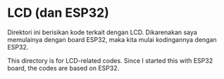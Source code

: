 # LCD (dan ESP32)
Direktori ini berisikan kode terkait dengan LCD.
Dikarenakan saya memulainya dengan board ESP32, maka kita mulai kodingannya
dengan ESP32.

This directory is for LCD-related codes.
Since I started this with ESP32 board, the codes are based on ESP32.
